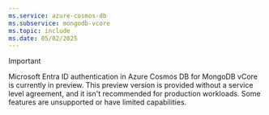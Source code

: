 ```yaml
---
ms.service: azure-cosmos-db
ms.subservice: mongodb-vcore
ms.topic: include
ms.date: 05/02/2025
---
```


> [!IMPORTANT]
> Microsoft Entra ID authentication in Azure Cosmos DB for MongoDB vCore is currently in preview. This preview version is provided without a service level agreement, and it isn't recommended for production workloads. Some features are unsupported or have limited capabilities.
